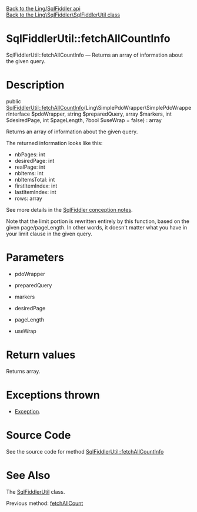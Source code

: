 [Back to the Ling/SqlFiddler api](https://github.com/lingtalfi/SqlFiddler/blob/master/doc/api/Ling/SqlFiddler.md)<br>
[Back to the Ling\SqlFiddler\SqlFiddlerUtil class](https://github.com/lingtalfi/SqlFiddler/blob/master/doc/api/Ling/SqlFiddler/SqlFiddlerUtil.md)


SqlFiddlerUtil::fetchAllCountInfo
================



SqlFiddlerUtil::fetchAllCountInfo — Returns an array of information about the given query.




Description
================


public [SqlFiddlerUtil::fetchAllCountInfo](https://github.com/lingtalfi/SqlFiddler/blob/master/doc/api/Ling/SqlFiddler/SqlFiddlerUtil/fetchAllCountInfo.md)(Ling\SimplePdoWrapper\SimplePdoWrapperInterface $pdoWrapper, string $preparedQuery, array $markers, int $desiredPage, int $pageLength, ?bool $useWrap = false) : array




Returns an array of information about the given query.

The returned information looks like this:

- nbPages: int
- desiredPage: int
- realPage: int
- nbItems: int
- nbItemsTotal: int
- firstItemIndex: int
- lastItemIndex: int
- rows: array


See more details in the [SqlFiddler conception notes](https://github.com/lingtalfi/SqlFiddler/blob/master/doc/pages/conception-notes.md).

Note that the limit portion is rewritten entirely by this function, based on the given page/pageLength.
In other words, it doesn't matter what you have in your limit clause in the given query.




Parameters
================


- pdoWrapper

    

- preparedQuery

    

- markers

    

- desiredPage

    

- pageLength

    

- useWrap

    


Return values
================

Returns array.


Exceptions thrown
================

- [Exception](http://php.net/manual/en/class.exception.php).&nbsp;







Source Code
===========
See the source code for method [SqlFiddlerUtil::fetchAllCountInfo](https://github.com/lingtalfi/SqlFiddler/blob/master/SqlFiddlerUtil.php#L346-L402)


See Also
================

The [SqlFiddlerUtil](https://github.com/lingtalfi/SqlFiddler/blob/master/doc/api/Ling/SqlFiddler/SqlFiddlerUtil.md) class.

Previous method: [fetchAllCount](https://github.com/lingtalfi/SqlFiddler/blob/master/doc/api/Ling/SqlFiddler/SqlFiddlerUtil/fetchAllCount.md)<br>

